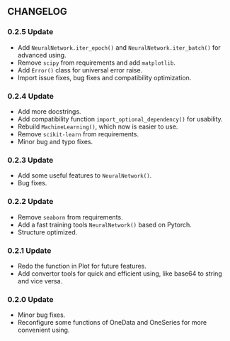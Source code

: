 ## CHANGELOG

### 0.2.5 Update

- Add `NeuralNetwork.iter_epoch()` and `NeuralNetwork.iter_batch()` for advanced using.
- Remove `scipy` from requirements and add `matplotlib`.
- Add `Error()` class for universal error raise.
- Import issue fixes, bug fixes and compatibility optimization.

### 0.2.4 Update

- Add more docstrings.
- Add compatibility function `import_optional_dependency()` for usability.
- Rebuild `MachineLearning()`, which now is easier to use.
- Remove `scikit-learn` from requirements.
- Minor bug and typo fixes.

### 0.2.3 Update

- Add some useful features to `NeuralNetwork()`.
- Bug fixes.

### 0.2.2 Update

- Remove `seaborn` from requirements.
- Add a fast training tools `NeuralNetwork()` based on Pytorch.
- Structure optimized.

### 0.2.1 Update

- Redo the function in Plot for future features.
- Add convertor tools for quick and efficient using, like base64 to string and vice versa.

### 0.2.0 Update

- Minor bug fixes.
- Reconfigure some functions of OneData and OneSeries for more convenient using.
